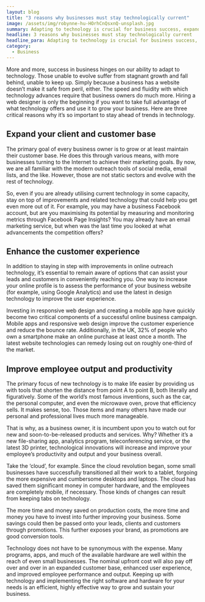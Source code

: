 ```yaml
---
layout: blog
title: "3 reasons why businesses must stay technologically current"
image: /assets/img/robynne-hu-HOrhCnQsxnQ-unsplash.jpg
summary: Adapting to technology is crucial for business success, expanding customer bases, enhancing user experience, and improving employee productivity.
headline: 3 reasons why businesses must stay technologically current
headline_para: Adapting to technology is crucial for business success, expanding customer bases, enhancing user experience, and improving employee productivity.
category: 
  - Business
---
```

More and more, success in business hinges on our ability to adapt to technology. Those unable to evolve suffer from stagnant growth and fall behind, unable to keep up. Simply because a business has a website doesn’t make it safe from peril, either. The speed and fluidity with which technology advances require that business owners do much more. Hiring a web designer is only the beginning if you want to take full advantage of what technology offers and use it to grow your business. Here are three critical reasons why it’s so important to stay ahead of trends in technology.


## Expand your client and customer base
The primary goal of every business owner is to grow or at least maintain their customer base. He does this through various means, with more businesses turning to the Internet to achieve their marketing goals. By now, we are all familiar with the modern outreach tools of social media, email lists, and the like. However, those are not static sectors and evolve with the rest of technology.


So, even if you are already utilising current technology in some capacity, stay on top of improvements and related technology that could help you get even more out of it. For example, you may have a business Facebook account, but are you maximising its potential by measuring and monitoring metrics through Facebook Page Insights? You may already have an email marketing service, but when was the last time you looked at what advancements the competition offers?


## Enhance the customer experience
In addition to staying in step with improvements in online outreach technology, it’s essential to remain aware of options that can assist your leads and customers in conveniently reaching you. One way to increase your online profile is to assess the performance of your business website (for example, using Google Analytics) and use the latest in design technology to improve the user experience.

Investing in responsive web design and creating a mobile app have quickly become two critical components of a successful online business campaign. Mobile apps and responsive web design improve the customer experience and reduce the bounce rate. Additionally, in the UK, 32% of people who own a smartphone make an online purchase at least once a month. The latest website technologies can remedy losing out on roughly one-third of the market.


## Improve employee output and productivity
The primary focus of new technology is to make life easier by providing us with tools that shorten the distance from point A to point B, both literally and figuratively. Some of the world’s most famous inventions, such as the car, the personal computer, and even the microwave oven, prove that efficiency sells. It makes sense, too. Those items and many others have made our personal and professional lives much more manageable.


That is why, as a business owner, it is incumbent upon you to watch out for new and soon-to-be-released products and services. Why? Whether it’s a new file-sharing app, analytics program, teleconferencing service, or the latest 3D printer, technological innovations will increase and improve your employee’s productivity and output and your business overall.

Take the ‘cloud’, for example. Since the cloud revolution began, some small businesses have successfully transitioned all their work to a tablet, forgoing the more expensive and cumbersome desktops and laptops. The cloud has saved them significant money in computer hardware, and the employees are completely mobile, if necessary. Those kinds of changes can result from keeping tabs on technology.

The more time and money saved on production costs, the more time and money you have to invest into further improving your business. Some savings could then be passed onto your leads, clients and customers through promotions. This further exposes your brand, as promotions are good conversion tools.

Technology does not have to be synonymous with the expense. Many programs, apps, and much of the available hardware are well within the reach of even small businesses. The nominal upfront cost will also pay off over and over in an expanded customer base, enhanced user experience, and improved employee performance and output. Keeping up with technology and implementing the right software and hardware for your needs is an efficient, highly effective way to grow and sustain your business.
